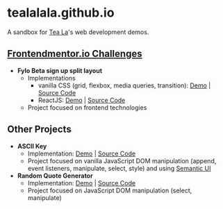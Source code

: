 # tealalala.github.io

A sandbox for [Tea La](https://teala.xyz/)'s web development demos.

## [Frontendmentor.io Challenges](https://frontendmentor.io/)
* **Fylo Beta sign up split layout**
  - Implementations
    * vanilla CSS (grid, flexbox, media queries, transition): [Demo](https://tealalala.github.io/frontendmentor-vanilla/01-fylo-beta-signup-landing/index.html) | [Source Code](https://github.com/tealalala/tealalala.github.io/tree/master/frontendmentor-vanilla/01-fylo-beta-signup-landing)
    * ReactJS: [Demo](https://pacific-scrubland-57873.herokuapp.com/) | [Source Code](https://github.com/tealalala/tealalala.github.io/tree/master/frontendmentor-react/01-fylo-beta-signup-landing)
  - Project focused on frontend technologies

## Other Projects
* **ASCII Key**
  * Implementation: [Demo](https://tealalala.github.io/ascii-key/index.html) | [Source Code](https://github.com/tealalala/ascii-key)
  - Project focused on vanilla JavaScript DOM manipulation (append, event listeners, manipulate, select, style) and using [Semantic UI](https://semantic-ui.com/)
* **Random Quote Generator**
  * Implementation: [Demo](https://tealalala.github.io/random-quote-generator/index.html) | [Source Code](https://github.com/tealalala/random-quote-generator)
  - Project focused on JavaScript DOM manipulation (select, manipulate)

